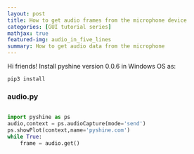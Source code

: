 ```yaml
---
layout: post
title: How to get audio frames from the microphone device
categories: [GUI tutorial series]
mathjax: true
featured-img: audio_in_five_lines
summary: How to get audio data from the microphone 
---
```

Hi friends! Install pyshine version 0.0.6 in Windows OS as:

```
pip3 install 
```

### audio.py

```python

import pyshine as ps
audio,context = ps.audioCapture(mode='send')
ps.showPlot(context,name='pyshine.com')
while True:
	frame = audio.get()

```
